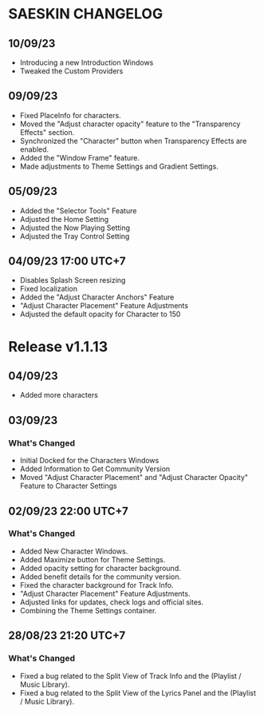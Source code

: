 # SAESKIN CHANGELOG
## 10/09/23
- Introducing a new Introduction Windows
- Tweaked the Custom Providers

## 09/09/23
- Fixed PlaceInfo for characters.
- Moved the "Adjust character opacity" feature to the "Transparency Effects" section.
- Synchronized the "Character" button when Transparency Effects are enabled.
- Added the "Window Frame" feature.
- Made adjustments to Theme Settings and Gradient Settings.

## 05/09/23
- Added the "Selector Tools" Feature
- Adjusted the Home Setting
- Adjusted the Now Playing Setting
- Adjusted the Tray Control Setting

## 04/09/23 17:00 UTC+7
- Disables Splash Screen resizing
- Fixed localization
- Added the "Adjust Character Anchors" Feature
- "Adjust Character Placement" Feature Adjustments
- Adjusted the default opacity for Character to 150

# Release v1.1.13
## 04/09/23
- Added more characters

## 03/09/23
### What's Changed
- Initial Docked for the Characters Windows
- Added Information to Get Community Version
- Moved "Adjust Character Placement" and "Adjust Character Opacity" Feature to Character Settings

## 02/09/23 22:00 UTC+7
### What's Changed
- Added New Character Windows.
- Added Maximize button for Theme Settings.
- Added opacity setting for character background. 
- Added benefit details for the community version.
- Fixed the character background for Track Info.
- "Adjust Character Placement" Feature Adjustments.
- Adjusted links for updates, check logs and official sites.
- Combining the Theme Settings container.
  
## 28/08/23 21:20 UTC+7
### What's Changed
- Fixed a bug related to the Split View of Track Info and the (Playlist / Music Library).
- Fixed a bug related to the Split View of the Lyrics Panel and the (Playlist / Music Library).
